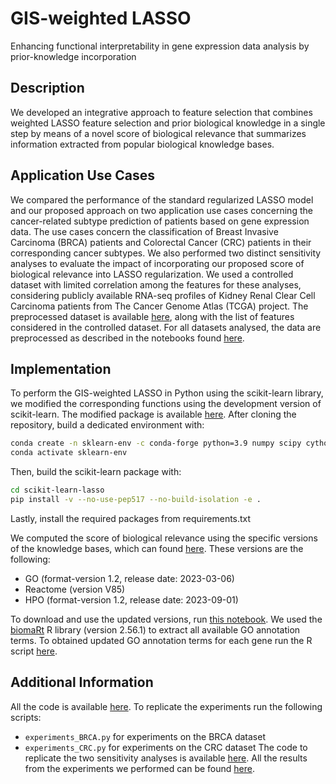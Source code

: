 # GIS-weighted LASSO
Enhancing functional interpretability in gene expression data analysis by prior-knowledge incorporation


## Description 
We developed an integrative approach to feature selection that combines weighted LASSO feature selection and prior biological knowledge in a single step by means of a novel score of biological relevance that summarizes information extracted from popular biological knowledge bases.

## Application Use Cases
We compared the performance of the standard regularized LASSO model and our proposed approach on two application use cases concerning the cancer-related subtype prediction of patients based on gene expression data. The use cases concern the classification of Breast Invasive Carcinoma (BRCA) patients and Colorectal Cancer (CRC) patients in their corresponding cancer subtypes. We also performed two distinct sensitivity analyses to evaluate the impact of incorporating our proposed score of biological relevance into LASSO regularization. We used a controlled dataset with limited correlation among the features for these analyses, considering publicly available RNA-seq profiles of Kidney Renal Clear Cell Carcinoma patients from The Cancer Genome Atlas (TCGA) project. The preprocessed dataset is available [here](https://github.com/DEIB-GECO/GIS-weigthed_LASSO/tree/main/data/data_kidney), along with the list of features considered in the controlled dataset. 
For all datasets analysed, the data are preprocessed as described in the notebooks found [here](https://github.com/DEIB-GECO/GIS-weigthed_LASSO/tree/main/notebooks).



## Implementation
To perform the GIS-weighted LASSO in Python using the scikit-learn library, we modified the corresponding functions using the development version of scikit-learn. 
The modified package is available [here](https://github.com/SofSof98/scikit-learn-lasso/tree/weightedlasso).
After cloning the repository, build a dedicated environment with:
```bash
conda create -n sklearn-env -c conda-forge python=3.9 numpy scipy cython=0.29.33 
conda activate sklearn-env
```

Then, build the scikit-learn package with:
```bash
cd scikit-learn-lasso 
pip install -v --no-use-pep517 --no-build-isolation -e . 
```
Lastly, install the required packages from requirements.txt


We computed the score of biological relevance using the specific versions of the knowledge bases, which can found [here](https://github.com/DEIB-GECO/GIS-weigthed_LASSO/tree/main/data/prior_knowledge). These versions are the following:
- GO (format-version 1.2, release date: 2023-03-06) 
- Reactome (version V85)
- HPO (format-version 1.2, release date: 2023-09-01)

To download and use the updated versions, run [this notebook](https://github.com/DEIB-GECO/GIS-weigthed_LASSO/blob/main/notebooks/get_updated_prior_knowldge.ipynb). We used the [biomaRt](https://bioconductor.org/packages/release/bioc/html/biomaRt.html) R library (version 2.56.1) to extract all available GO annotation terms. To obtained updated GO annotation terms for each gene run the R script [here](https://github.com/DEIB-GECO/GIS-weigthed_LASSO/tree/main/src/R).

## Additional Information
All the code is available [here](https://github.com/DEIB-GECO/GIS-weigthed_LASSO/tree/main/src). To replicate the experiments run the following scripts:
- `experiments_BRCA.py` for experiments on the BRCA dataset
- `experiments_CRC.py` for experiments on the CRC dataset
The code to replicate the two sensitivity analyses is available [here](https://github.com/DEIB-GECO/GIS-weigthed_LASSO/tree/main/src/gis_sensitivity_analysis).
All the results from the experiments we performed can be found [here](https://github.com/DEIB-GECO/GIS-weigthed_LASSO/tree/main/results).
